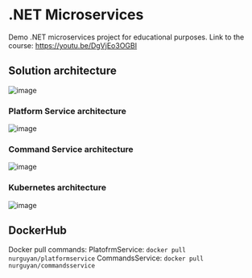 # .NET Microservices
Demo .NET microservices project for educational purposes. 
Link to the course: https://youtu.be/DgVjEo3OGBI

## Solution architecture
![image](https://user-images.githubusercontent.com/34334610/136651113-634afc8e-0ee3-4bcb-b6f7-e1f75abd0a7f.png)

### Platform Service architecture
![image](https://user-images.githubusercontent.com/34334610/135752483-3eabbe4f-2a58-4304-9905-66349f0cf823.png)

### Command Service architecture
![image](https://user-images.githubusercontent.com/34334610/135752500-824280a3-157d-4e34-b07c-5a9d1a389cab.png)

### Kubernetes architecture
![image](https://user-images.githubusercontent.com/34334610/135752358-af8be8a6-7da4-46d8-a90d-6ea01c65547e.png)

## DockerHub
Docker pull commands:
PlatofrmService: `docker pull nurguyan/platformservice`
CommandsService: `docker pull nurguyan/commandsservice`
